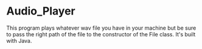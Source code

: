 # Audio_Player
This program plays whatever wav file you have in your machine but be sure to pass the right path of the file to the constructor of the File class. It's built with Java.
